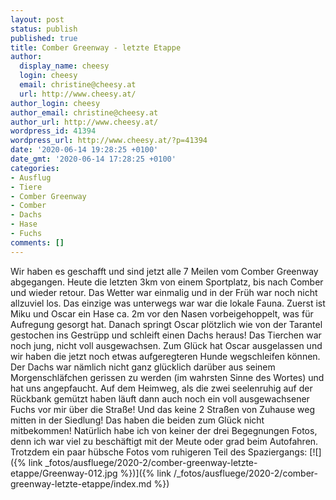 ```yaml
---
layout: post
status: publish
published: true
title: Comber Greenway - letzte Etappe
author:
  display_name: cheesy
  login: cheesy
  email: christine@cheesy.at
  url: http://www.cheesy.at/
author_login: cheesy
author_email: christine@cheesy.at
author_url: http://www.cheesy.at/
wordpress_id: 41394
wordpress_url: http://www.cheesy.at/?p=41394
date: '2020-06-14 19:28:25 +0100'
date_gmt: '2020-06-14 17:28:25 +0100'
categories:
- Ausflug
- Tiere
- Comber Greenway
- Comber
- Dachs
- Hase
- Fuchs
comments: []
---
```

Wir haben es geschafft und sind jetzt alle 7 Meilen vom Comber Greenway abgegangen. Heute die letzten 3km von einem Sportplatz, bis nach Comber und wieder retour. Das Wetter war einmalig und in der Früh war noch nicht allzuviel los.
Das einzige was unterwegs war war die lokale Fauna. Zuerst ist Miku und Oscar ein Hase ca. 2m vor den Nasen vorbeigehoppelt, was für Aufregung gesorgt hat. Danach springt Oscar plötzlich wie von der Tarantel gestochen ins Gestrüpp und schleift einen Dachs heraus! Das Tierchen war noch jung, nicht voll ausgewachsen. Zum Glück hat Oscar ausgelassen und wir haben die jetzt noch etwas aufgeregteren Hunde wegschleifen können. Der Dachs war nämlich nicht ganz glücklich darüber aus seinem Morgenschläfchen gerissen zu werden (im wahrsten Sinne des Wortes) und hat uns angepfaucht.
Auf dem Heimweg, als die zwei seelenruhig auf der Rückbank gemützt haben läuft dann auch noch ein voll ausgewachsener Fuchs vor mir über die Straße! Und das keine 2 Straßen von Zuhause weg mitten in der Siedlung! Das haben die beiden zum Glück nicht mitbekommen!
Natürlich habe ich von keiner der drei Begegnungen Fotos, denn ich war viel zu beschäftigt mit der Meute oder grad beim Autofahren. Trotzdem ein paar hübsche Fotos vom ruhigeren Teil des Spaziergangs:
[![]({% link _fotos/ausfluege/2020-2/comber-greenway-letzte-etappe/Greenway-012.jpg %})]({% link /_fotos/ausfluege/2020-2/comber-greenway-letzte-etappe/index.md %})
